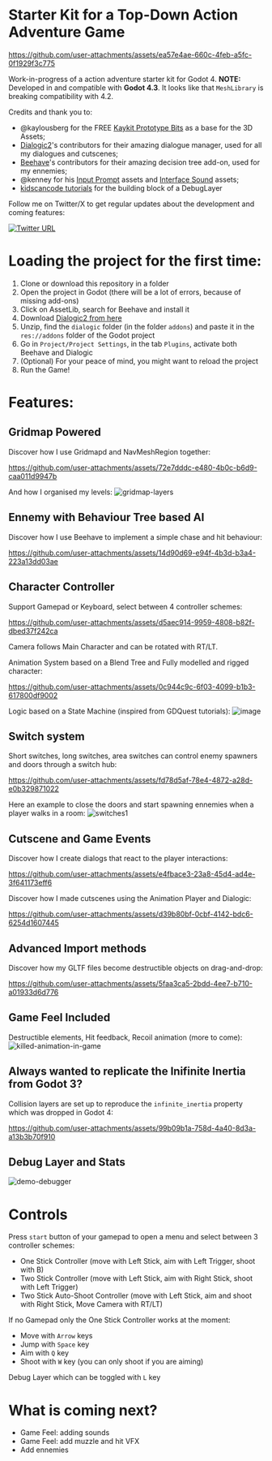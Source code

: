 # Starter Kit for a Top-Down Action Adventure Game


https://github.com/user-attachments/assets/ea57e4ae-660c-4feb-a5fc-0f1929f3c775


Work-in-progress of a action adventure starter kit for Godot 4.
**NOTE:** Developed in and compatible with **Godot 4.3**. It looks like that `MeshLibrary` is breaking compatibility with 4.2. 

Credits and thank you to:
- @kaylousberg for the FREE [Kaykit Prototype Bits](https://kaylousberg.itch.io/prototype-bits) as a base for the 3D Assets;
- [Dialogic2](https://github.com/dialogic-godot/dialogic)'s contributors for their amazing dialogue manager, used for all my dialogues and cutscenes;
- [Beehave](https://github.com/bitbrain/beehave)'s contributors for their amazing decision tree add-on, used for my ennemies;
- @kenney for his [Input Prompt](https://kenney.nl/assets/input-prompts) assets and [Interface Sound](https://kenney.nl/assets/interface-sounds) assets;
- [kidscancode tutorials](https://kidscancode.org/godot_recipes/3.x/ui/debug_overlay/index.html) for the building block of a DebugLayer

Follow me on Twitter/X to get regular updates about the development and coming features: 

[![Twitter URL](https://img.shields.io/twitter/url/https/twitter.com/nodragem.svg?style=social&label=%20%40nodragem)](https://twitter.com/nodragem)

# Loading the project for the first time:

1) Clone or download this repository in a folder
2) Open the project in Godot (there will be a lot of errors, because of missing add-ons)
3) Click on AssetLib, search for Beehave and install it
4) Download [Dialogic2 from here](https://github.com/dialogic-godot/dialogic/archive/refs/tags/2.0-alpha-14.zip)
5) Unzip, find the `dialogic` folder (in the folder `addons`) and paste it in the `res://addons` folder of the Godot project
6) Go in `Project/Project Settings`, in the tab `Plugins`, activate both Beehave and Dialogic
7) (Optional) For your peace of mind, you might want to reload the project
8) Run the Game! 

# Features:
## Gridmap Powered
Discover how I use Gridmapd and NavMeshRegion together:

https://github.com/user-attachments/assets/72e7dddc-e480-4b0c-b6d9-caa011d9947b

And how I organised my levels:
![gridmap-layers](https://github.com/user-attachments/assets/e1596bbe-f00d-4722-9cf0-400297c0e7d5)

## Ennemy with Behaviour Tree based AI
Discover how I use Beehave to implement a simple chase and hit behaviour:

https://github.com/user-attachments/assets/14d90d69-e94f-4b3d-b3a4-223a13dd03ae

## Character Controller
Support Gamepad or Keyboard, select between 4 controller schemes:

https://github.com/user-attachments/assets/d5aec914-9959-4808-b82f-dbed37f242ca

Camera follows Main Character and can be rotated with RT/LT.

Animation System based on a Blend Tree and Fully modelled and rigged character:

https://github.com/user-attachments/assets/0c944c9c-6f03-4099-b1b3-617800df9002

Logic based on a State Machine (inspired from GDQuest tutorials):
![image](https://github.com/user-attachments/assets/9313827f-44a9-4333-9402-b8ebed96db3f)

## Switch system
Short switches, long switches, area switches can control enemy spawners and doors through a switch hub:

https://github.com/user-attachments/assets/fd78d5af-78e4-4872-a28d-e0b329871022

Here an example to close the doors and start spawning ennemies when a player walks in a room:
![switches1](https://github.com/user-attachments/assets/57bad863-7e54-4777-a4a7-3add3978a566)

## Cutscene and Game Events
Discover how I create dialogs that react to the player interactions:

https://github.com/user-attachments/assets/e4fbace3-23a8-45d4-ad4e-3f641173eff6

Discover how I made cutscenes using the Animation Player and Dialogic:

https://github.com/user-attachments/assets/d39b80bf-0cbf-4142-bdc6-6254d1607445

## Advanced Import methods
Discover how my GLTF files become destructible objects on drag-and-drop:

https://github.com/user-attachments/assets/5faa3ca5-2bdd-4ee7-b710-a01933d6d776

## Game Feel Included
Destructible elements, Hit feedback, Recoil animation (more to come):
![killed-animation-in-game](https://github.com/user-attachments/assets/2e20c55c-2a87-4d6a-b8b1-053973a31279)


## Always wanted to replicate the Inifinite Inertia from Godot 3?
Collision layers are set up to reproduce the `infinite_inertia` property which was dropped in Godot 4:

https://github.com/user-attachments/assets/99b09b1a-758d-4a40-8d3a-a13b3b70f910

## Debug Layer and Stats
![demo-debugger](https://github.com/user-attachments/assets/866ac4e1-336a-4f91-92af-5d7c02f6be01)


# Controls
Press `start` button of your gamepad to open a menu and select between 3 controller schemes:
- One Stick Controller (move with Left Stick, aim with Left Trigger, shoot with B)
- Two Stick Controller (move with Left Stick, aim with Right Stick, shoot with Left Trigger)
- Two Stick Auto-Shoot Controller (move with Left Stick, aim and shoot with Right Stick, Move Camera with RT/LT)

If no Gamepad only the One Stick Controller works at the moment:
- Move with `Arrow` keys
- Jump with `Space` key
- Aim with `Q` key
- Shoot with `W` key (you can only shoot if you are aiming)

Debug Layer which can be toggled with `L` key

# What is coming next?
- Game Feel: adding sounds
- Game Feel: add muzzle and hit VFX
- Add ennemies
